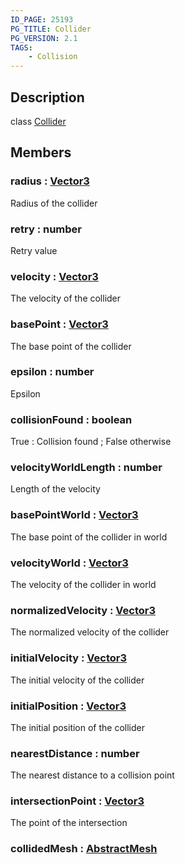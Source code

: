 ```yaml
---
ID_PAGE: 25193
PG_TITLE: Collider
PG_VERSION: 2.1
TAGS:
    - Collision
---
```

## Description

class [Collider](/classes/2.4/Collider)



## Members

### radius : [Vector3](/classes/2.4/Vector3)

Radius of the collider

### retry : number

Retry value

### velocity : [Vector3](/classes/2.4/Vector3)

The velocity of the collider

### basePoint : [Vector3](/classes/2.4/Vector3)

The base point of the collider

### epsilon : number

Epsilon

### collisionFound : boolean

True : Collision found ; False otherwise

### velocityWorldLength : number

Length of the velocity

### basePointWorld : [Vector3](/classes/2.4/Vector3)

The base point of the collider in world

### velocityWorld : [Vector3](/classes/2.4/Vector3)

The velocity of the collider in world

### normalizedVelocity : [Vector3](/classes/2.4/Vector3)

The normalized velocity of the collider

### initialVelocity : [Vector3](/classes/2.4/Vector3)

The initial velocity of the collider

### initialPosition : [Vector3](/classes/2.4/Vector3)

The initial position of the collider

### nearestDistance : number

The nearest distance to a collision point

### intersectionPoint : [Vector3](/classes/2.4/Vector3)

The point of the intersection

### collidedMesh : [AbstractMesh](/classes/2.4/AbstractMesh)



